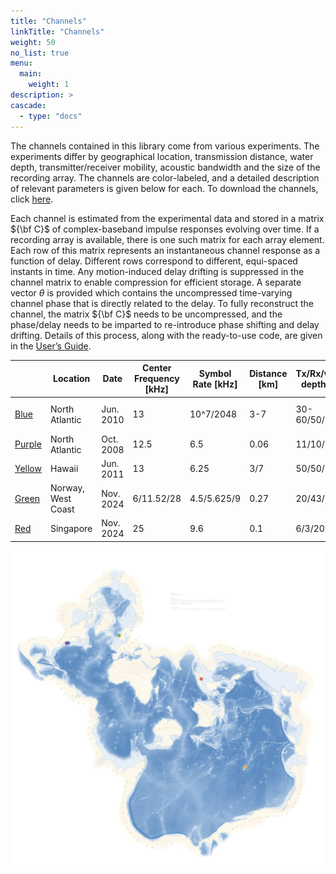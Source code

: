 ```yaml
---
title: "Channels"
linkTitle: "Channels"
weight: 50
no_list: true
menu:
  main:
    weight: 1
description: >
cascade:
  - type: "docs"
---
```


The channels contained in this library come from various experiments. The experiments differ by geographical location, transmission distance, water depth, transmitter/receiver mobility, acoustic bandwidth and the size of the recording array. The channels are color-labeled, and a detailed description of relevant parameters is given below for each. To download the channels, click [here](https://www.dropbox.com/scl/fo/3gyt4cgw47jfx716v0epd/AIqYaL5S2RxGylREu3sn-vY?rlkey=w2mvoklkm42zrrf6k6lwlzcxu&st=u3u6b5r9&dl=0).

Each channel is estimated from the experimental data and stored in a matrix ${\bf C}$ of complex-baseband impulse responses evolving over time. If a recording array is available, there is one such matrix for each array element. Each row of this matrix represents an instantaneous channel response as a function of delay. Different rows correspond to different, equi-spaced instants in time. Any motion-induced delay drifting is suppressed in the channel matrix to enable compression for efficient storage. A separate vector $\theta$ is provided which contains the uncompressed time-varying channel phase that is directly related to the delay. To fully reconstruct the channel, the matrix ${\bf C}$ needs to be uncompressed, and the phase/delay needs to be imparted to re-introduce phase shifting and delay drifting. Details of this process, along with the ready-to-use code, are given in the [User’s Guide](/docs).


|                  | Location           | Date      | Center Frequency [kHz] | Symbol Rate [kHz] | Distance [km] | Tx/Rx/water depth [m] | Mobility             | Array Configuration     | Number of Elements | Element Spacing [cm] |
| ---------------- | ------------------ | --------- | ---------------------- | ----------------- | ------------- | --------------------- | -------------------- | ----------------------- | ------------------ | -------------------- |
| [Blue](blue)     | North Atlantic     | Jun. 2010 | 13                     | 10^7/2048         | 3-7           | 30-60/50/100          | Mobile, up to 1.5m/s | Vertical                | 12                 | 12                   |
| [Purple](purple) | North Atlantic     | Oct. 2008 | 12.5                   | 6.5               | 0.06          | 11/10/15              | Moored               | Cross/Vertical/Vertical | 32/16/12           | 5/5/12               |
| [Yellow](yellow) | Hawaii             | Jun. 2011 | 13                     | 6.25              | 3/7           | 50/50/100             | Moored               | Vertical/Vertical       | 24/24              | 5/20                 |
| [Green](green)   | Norway, West Coast | Nov. 2024 | 6/11.52/28             | 4.5/5.625/9       | 0.27          | 20/43/60              | Moored               | N/A                     | N/A                | N/A                  |
| [Red](red)       | Singapore          | Nov. 2024 | 25                     | 9.6               | 0.1           | 6/3/20                | Drifting             | Vertical                | 3                  | 80                   |


![](SpilhausBathymetry.jpg)
